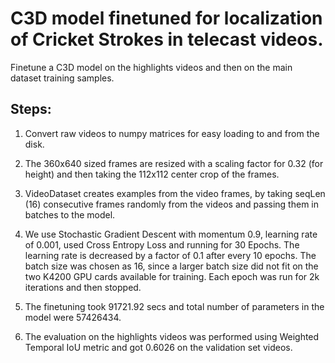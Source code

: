 # C3D model finetuned for localization of Cricket Strokes in telecast videos. 

Finetune a C3D model on the highlights videos and then on the main dataset training samples.

## Steps:

1. Convert raw videos to numpy matrices for easy loading to and from the disk.

2. The 360x640 sized frames are resized with a scaling factor for 0.32 (for height) and then taking the 112x112 center crop of the frames.

3. VideoDataset creates examples from the video frames, by taking seqLen (16) consecutive frames randomly from the videos and passing them in batches to the model.

4. We use Stochastic Gradient Descent with momentum 0.9, learning rate of 0.001, used Cross Entropy Loss and running for 30 Epochs. The learning rate is decreased by a factor of 0.1 after every 10 epochs. 
The batch size was chosen as 16, since a larger batch size did not fit on the two K4200 GPU cards available for training. Each epoch was run for 2k iterations and then stopped.

5. The finetuning took 91721.92 secs and total number of parameters in the model were 57426434. 

6. The evaluation on the highlights videos was performed using Weighted Temporal IoU metric and got 0.6026 on the validation set videos.
